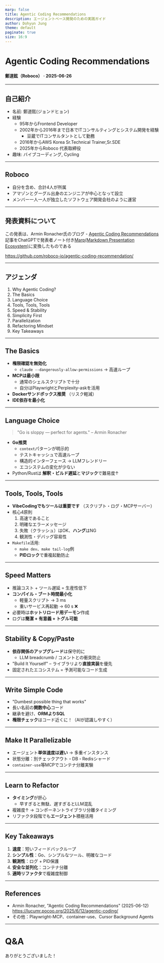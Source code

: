 ```yaml
---
marp: false
title: Agentic Coding Recommendations
description: エージェントベース開発のための実践ガイド
author: Dohyun Jung
theme: default
paginate: true
size: 16:9
---
```


# Agentic Coding Recommendations  
#### 鄭道鉉（Roboco） · 2025-06-26

---

## 自己紹介
- 名前: 鄭道鉉(ジョンドヒョン)
- 経験
  - 95年からFrontend Developer
  - 2002年から2016年まで日本でITコンサルティングとシステム開発を経験
    - 豆蔵でITコンサルタントとして勤務
  - 2016年からAWS Korea Sr.Technical Trainer,Sr.SDE
  - 2025年からRoboco 代表取締役
- 趣味: バイブコーディング, Cycling

---

## Roboco
- 自分を含め、合計4人が所属
- アマゾンとグーグル出身のエンジニアが中心となって設立
- メンバー一人一人が独立したソフトウェア開発会社のように運営

---

## 発表資料について

この発表は、Armin Ronacher氏のブログ - [Agentic Coding Recommendations](https://lucumr.pocoo.org/2025/6/12/agentic-coding/)記事をChatGPTで発表者ノート付き[Marp(Markdown Presentation Ecosystem)](https://marp.app/)に変換したものである

https://github.com/roboco-io/agentic-coding-recommendation/


---
## アジェンダ
1. Why Agentic Coding?
2. The Basics
3. Language Choice
4. Tools, Tools, Tools
5. Speed & Stability
6. Simplicity First
7. Parallelization
8. Refactoring Mindset
9. Key Takeaways

---

## The Basics
- **権限確認を無効化** 
  - `claude --dangerously-allow-permissions` → 高速ループ  
- **MCPは最小限**  
  - 通常のシェルスクリプトで十分
  - 自分はPlaywrightとPerplexity-askを活用
- **Dockerサンドボックス推奨** （リスク軽減）  
- **IDE依存を最小化**

<!--
**Presenter Notes:**
- この部分は、エージェントに最大限自由に作業を任せ、開発者は管理と方向性の提示に集中するワークフローを意味します。
- 権限確認を無効化すると、反復ループが高速になります。ただし、リスクを軽減するため、Dockerサンドボックス環境を推奨します。
- MCP（ツール標準化プロトコル）は必要な時だけ使用し、通常のシェル/スクリプトで十分な場合はそのまま使用するのが効率的です。
- IDE依存度を下げれば、エージェントがコード作成に集中し、開発者は最終編集のみで済みます。
- 実務では、エージェントが一度に考慮すべき情報が多くなるほど管理が困難になるため、適切なタイミングでの構造化とリファクタリングが必要です。
-->

---

## Language Choice
> "Go is sloppy — perfect for agents." – Armin Ronacher
- **Go推奨**  
  - `context`パターンが明示的  
  - テストキャッシュで高速ループ  
  - 構造的インターフェース → LLMフレンドリー  
  - エコシステムの変化が少ない
- Python/Rustは **解釈・ビルド遅延**と**マジック**で難易度↑

<!--
**Presenter Notes:**
- エージェントに親しみやすい言語と環境を提供すれば、作業精度と速度が向上します。
- Goはcontext渡しが明確で、テストキャッシュが優秀なため反復作業が高速です。
- 構造的インターフェースにより、LLMが型を理解しやすくなります。
- エコシステムの変化が少ないため、エージェントが予測可能なコードを生成します。
- Python/Rustはビルド/実行遅延、マジック（隠された動作）のため、エージェントがミスしやすいです。
- 実務では、Makefileにテスト、リンター、ログコマンドを整理しておけば、エージェントが簡単に活用できます。
-->

---

## Tools, Tools, Tools
- **VibeCodingでもツールは重要です** （スクリプト・ログ・MCPサーバー）  
- 核心4原則  
  1. 高速であること  
  2. 明確なエラーメッセージ  
  3. 失敗（クラッシュ）はOK、**ハング**はNG  
  4. 観測性・デバッグ容易性  
- `Makefile`活用:  
  - `make dev`、`make tail-log`例  
  - **PIDロック**で重複起動防止

<!--
**Presenter Notes:**
- ツールとは、リンター、テスト、ログ、開発サーバーなど、エージェントが使用できる全てのものを意味します。
- ツールは高速で、明確なエラーメッセージを提供し、クラッシュは構わないがハングは絶対に避けるべきです。
- 観測性とデバッグが簡単でなければ、エージェントが問題を診断・解決できません。
- Makefileに主要コマンドを整理しておけば、エージェントが簡単にアクセスできます。
- 例：PIDロックで重複起動を防ぎ、エージェントがサーバーを複数回起動するミスを防止します。
- ログをstdoutに出力し、ドキュメントに場所を明記すれば、エージェントが必要な情報を直接見つけて処理できます。
-->

---

## Speed Matters
- 推論コスト + ツール遅延 = 生産性低下  
- **コンパイル・ブート時間最小化**  
  - 軽量スクリプト → 3 ms  
  - 重いサービス再起動 → 60 s ❌  
- 必要時は**ホットリロード用デーモン**作成  
- ログは**簡潔 + 有意義 + トグル可能**

<!--
**Presenter Notes:**
- エージェントの作業速度は、ツールと環境設定に大きく左右されます。
- 反復作業（テスト、ビルドなど）が高速であるほど、エージェントがより頻繁に、より効果的にフィードバックを得られます。
- ビルド/テスト速度を最適化して、高速フィードバックループを作成してください。
- 例：テストが遅いとエージェントが小さな変更でも長時間待つ必要があるため、並列化やキャッシュを活用して速度を向上させます。
- ログは必要な情報のみを簡潔に記録し、必要に応じてトグルできるよう設計してください。
-->

---

## Stability & Copy/Paste
- **依存関係のアップグレード**は保守的に  
  - LLM breadcrumb / コメントとの衝突防止  
- "Build It Yourself" – ライブラリより**直接実装**を優先  
- 固定されたエコシステム = 予測可能なコード生成

<!--
**Presenter Notes:**
- 予測可能な結果と一貫した動作が重要です。
- 依存関係のアップグレードは保守的に進め、LLMが残したコメントや判断と衝突しないようにします。
- 可能な限り直接実装（Build It Yourself）方式を優先し、エージェントがコードをより理解・保守しやすくします。
- 固定されたエコシステムは、エージェントが予測可能なコードを生成するのに役立ちます。
- 例：デバッグモードでメールを実際に送信せずログに記録すれば、エージェントがログのみで認証フローを自動化できます。
-->

---

## Write Simple Code
- "Dumbest possible thing that works"  
- 長い名前の**関数中心**コード  
- 継承を避け、**ORMよりSQL**  
- **権限チェック**はコード近くに！（AIが認識しやすく）

<!--
**Presenter Notes:**
- 複雑性を減らし、明確でシンプルな構造を維持することで、エージェントが全体的な文脈を理解しやすくなります。
- 関数中心、長い名前、継承ではなく組み合わせ、ORMよりSQLなど、シンプルなパターンを推奨します。
- 権限チェックはコード近くに明確に配置し、エージェントが見落とさないようにします。
- 実務では、機能別にファイルとコンポーネントを分離し、不要な重複を除去してください。
-->

---

## Make It Parallelizable
- エージェント**単体速度は遅い** → 多重インスタンス  
- 状態分離：別チェックアウト・DB・Redisシャード  
- `container-use`等MCPでコンテナ分離実験

<!--
**Presenter Notes:**
- エージェントが複数のタスクを同時に処理できるよう設計すれば、全体的な開発速度が向上します。
- テスト、ビルド、コード生成など反復作業を並列実行してください。
- 状態分離のため、別チェックアウト、DB、Redisシャードなどを活用できます。
- MCPのcontainer-useなどでコンテナ分離実験も可能です。
-->

---

## Learn to Refactor
- **タイミング**が肝心  
  - 早すぎると無駄、遅すぎるとLLM混乱  
- 複雑度↑ → コンポーネントライブラリ分離タイミング  
- リファクタ段階でも**エージェント**積極活用

<!--
**Presenter Notes:**
- リファクタリングのタイミングと範囲を慎重に決定する必要があります。
- 早すぎたり遅すぎたりするリファクタリングは、むしろ非効率的です。
- エージェントが作業しにくくなった時が適切なタイミングです。
- 例：Tailwindクラスが多すぎてエージェントがコンポーネント抽出できない時、その時点で構造化作業を指示してください。
- リファクタ段階でもエージェントを積極活用できます。
-->

---

## Key Takeaways
1. **速度**：短いフィードバックループ  
2. **シンプル性**：Go、シンプルなツール、明確なコード  
3. **観測性**：ログ + PID保護  
4. **安全な並列化**：コンテナ分離  
5. **適時リファクタ**で複雑度制御

---

## References
- Armin Ronacher, "Agentic Coding Recommendations" (2025-06-12)  
  <https://lucumr.pocoo.org/2025/6/12/agentic-coding/>  
- その他：Playwright-MCP、container-use、Cursor Background Agents

---

# Q&A  
ありがとうございました！